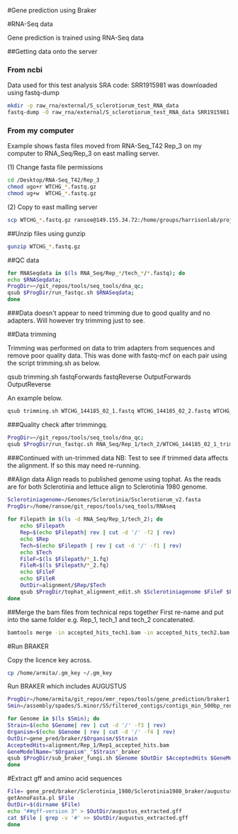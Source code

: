 #Gene prediction using Braker

#RNA-Seq data

Gene prediction is trained using RNA-Seq data 

##Getting data onto the server
### From ncbi
Data used for this test analysis SRA code: SRR1915981 was downloaded using fastq-dump

```bash
mkdir -p raw_rna/external/S_sclerotiorum_test_RNA_data
fastq-dump -O raw_rna/external/S_sclerotiorum_test_RNA_data SRR1915981
```

### From my computer
Example shows fasta files moved from RNA-Seq_T42 Rep_3 on my computer to RNA_Seq/Rep_3 on east malling server.

(1) Change fasta file permissions
```bash
cd /Desktop/RNA-Seq_T42/Rep_3
chmod ugo+r WTCHG_*.fastq.gz
chmod ug+w  WTCHG_*.fastq.gz
```

(2) Copy to east malling server
```bash
scp WTCHG_*.fastq.gz ransoe@149.155.34.72:/home/groups/harrisonlab/project_files/Sclerotinia_spp/RNA_Seq/Rep_3
```

##Unzip files using gunzip
```bash
gunzip WTCHG_*.fastq.gz
```

##QC data
```bash
for RNASeqdata in $(ls RNA_Seq/Rep_*/tech_*/*.fastq); do
echo $RNASeqdata;
ProgDir=~/git_repos/tools/seq_tools/dna_qc;
qsub $ProgDir/run_fastqc.sh $RNASeqdata;
done

```
###Data doesn't appear to need trimming due to good quality and no adapters. Will however try trimming just to see.

##Data trimming

Trimming was performed on data to trim adapters from sequences and remove poor quality data.
This was done with fastq-mcf on each pair using the script trimming.sh as below.

qsub trimming.sh fastqForwards fastqReverse OutputForwards OutputReverse

An example below.

```bash
qsub trimming.sh WTCHG_144185_02_1.fastq WTCHG_144185_02_2.fastq WTCHG_144185_02_1_trim.fq WTCHG_144185_02_2_trim.fq
```

###Quality check after trimmingq. 
```bash
ProgDir=~/git_repos/tools/seq_tools/dna_qc;
qsub $ProgDir/run_fastqc.sh RNA_Seq/Rep_1/tech_2/WTCHG_144185_02_1_trim.fq;
```

###Continued with un-trimmed data
NB: Test to see if trimmed data affects the alignment. If so this may need re-running.


##Align data
Align reads to published genome using tophat. As the reads are for both Sclerotinia and lettuce align to Sclerotinia 1980 genome.

```bash
Sclerotiniagenome=/Genomes/Sclerotinia/Ssclerotiorum_v2.fasta
ProgDir=/home/ransoe/git_repos/tools/seq_tools/RNAseq
	
for Filepath in $(ls -d RNA_Seq/Rep_1/tech_2); do
	echo $Filepath
	Rep=$(echo $Filepath| rev | cut -d '/' -f2 | rev)
	echo $Rep
	Tech=$(echo $Filepath | rev | cut -d '/' -f1 | rev)
	echo $Tech
	FileF=$(ls $Filepath/*_1.fq)
	FileR=$(ls $Filepath/*_2.fq)
	echo $FileF
	echo $FileR
	OutDir=alignment/$Rep/$Tech
	qsub $ProgDir/tophat_alignment_edit.sh $Sclerotiniagenome $FileF $FileR $OutDir
done
```

##Merge the bam files from technical reps together
First re-name and put into the same folder
e.g. Rep_1, tech_1 and tech_2 concatenated. 
```bash
bamtools merge -in accepted_hits_tech1.bam -in accepted_hits_tech2.bam -out Rep1_accepted_hits.bam
```


#Run BRAKER

Copy the licence key across.
```bash
cp /home/armita/.gm_key ~/.gm_key
```

Run BRAKER which includes AUGUSTUS
```bash
ProgDir=/home/armita/git_repos/emr_repos/tools/gene_prediction/braker1
Smin=/assembly/spades/S.minor/S5/filtered_contigs/contigs_min_500bp_renamed.fasta 

for Genome in $(ls $Smin); do
Strain=$(echo $Genome| rev | cut -d '/' -f3 | rev)
Organism=$(echo $Genome | rev | cut -d '/' -f4 | rev)
OutDir=gene_pred/braker/$Organism/$Strain
AcceptedHits=alignment/Rep_1/Rep1_accepted_hits.bam
GeneModelName="$Organism"_"$Strain"_braker
qsub $ProgDir/sub_braker_fungi.sh $Genome $OutDir $AcceptedHits $GeneModelName
done
```

#Extract gff and amino acid sequences
```bash
File= gene_pred/braker/Sclerotinia_1980/Sclerotinia1980_braker/augustus.gff 
getAnnoFasta.pl $File
OutDir=$(dirname $File)
echo "##gff-version 3" > $OutDir/augustus_extracted.gff
cat $File | grep -v '#' >> $OutDir/augustus_extracted.gff
done
```